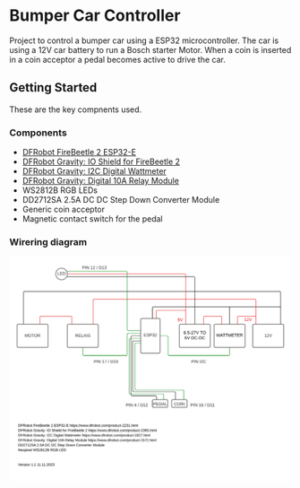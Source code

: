 # Bumper Car Controller

Project to control a bumper car using a ESP32 microcontroller.
The car is using a 12V car battery to run a Bosch starter Motor.
When a coin is inserted in a coin acceptor a pedal becomes active to drive the car.


## Getting Started

These are the key compnents used.

### Components
 
- [DFRobot FireBeetle 2 ESP32-E](https://www.dfrobot.com/product-2231.html)
- [DFRobot Gravity: IO Shield for FireBeetle 2](https://www.dfrobot.com/product-2395.html)
- [DFRobot Gravity: I2C Digital Wattmeter](https://www.dfrobot.com/product-1827.html)
- [DFRobot Gravity: Digital 10A Relay Module](https://www.dfrobot.com/product-1572.html)
- WS2812B RGB LEDs
- DD2712SA 2.5A DC DC Step Down Converter Module
- Generic coin acceptor
- Magnetic contact switch for the pedal


### Wirering diagram

![Screenshot](BumperCarDiagram.png)
